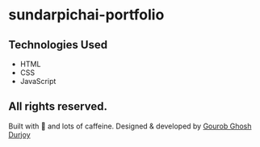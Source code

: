 ﻿# sundarpichai-portfolio


## Technologies Used

- HTML
- CSS
- JavaScript



## All rights reserved.

Built with 💚 and lots of caffeine.
Designed & developed by [Gourob Ghosh Durjoy](https://www.linkedin.com/in/iamggd/)
